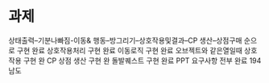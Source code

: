 # 과제
상태출력–기분나빠짐-이동& 행동–방그리기–상호작용및결과–CP 생산–상점구매 순으로 구현 완료
상호작용처리 구현 완료
이동로직 구현 완료
오브젝트와 같은열일때 상호작용 구현 완
CP 상점 생산 구현 완
돌발퀘스트 구현 완료
PPT 요구사항 전부 완료
194 남도
